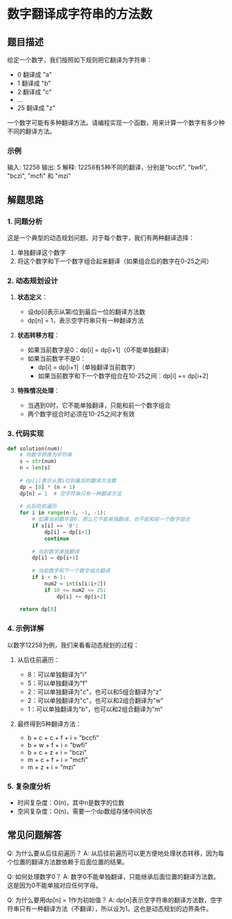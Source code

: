 # 数字翻译成字符串的方法数

## 题目描述

给定一个数字，我们按照如下规则把它翻译为字符串：
- 0 翻译成 "a"
- 1 翻译成 "b"
- 2 翻译成 "c"
- ...
- 25 翻译成 "z"

一个数字可能有多种翻译方法。请编程实现一个函数，用来计算一个数字有多少种不同的翻译方法。

### 示例

输入: 12258
输出: 5
解释: 12258有5种不同的翻译，分别是"bccfi", "bwfi", "bczi", "mcfi" 和 "mzi"

## 解题思路

### 1. 问题分析

这是一个典型的动态规划问题。对于每个数字，我们有两种翻译选择：
1. 单独翻译这个数字
2. 将这个数字和下一个数字组合起来翻译（如果组合后的数字在0-25之间）

### 2. 动态规划设计

1. **状态定义**：
   - 设dp[i]表示从第i位到最后一位的翻译方法数
   - dp[n] = 1，表示空字符串只有一种翻译方法

2. **状态转移方程**：
   - 如果当前数字是0：dp[i] = dp[i+1]（0不能单独翻译）
   - 如果当前数字不是0：
     - dp[i] = dp[i+1]（单独翻译当前数字）
     - 如果当前数字和下一个数字组合在10-25之间：dp[i] += dp[i+2]

3. **特殊情况处理**：
   - 当遇到0时，它不能单独翻译，只能和前一个数字组合
   - 两个数字组合时必须在10-25之间才有效

### 3. 代码实现

```python
def solution(num):
    # 将数字转换为字符串
    s = str(num)
    n = len(s)
    
    # dp[i]表示从第i位到最后的翻译方法数
    dp = [0] * (n + 1)
    dp[n] = 1  # 空字符串只有一种翻译方法
    
    # 从后向前遍历
    for i in range(n-1, -1, -1):
        # 如果当前数字是0，那么它不能单独翻译，也不能和前一个数字组合
        if s[i] == '0':
            dp[i] = dp[i+1]
            continue
            
        # 当前数字单独翻译
        dp[i] = dp[i+1]
        
        # 当前数字和下一个数字组合翻译
        if i < n-1:
            num2 = int(s[i:i+2])
            if 10 <= num2 <= 25:
                dp[i] += dp[i+2]
    
    return dp[0]
```

### 4. 示例详解

以数字12258为例，我们来看看动态规划的过程：

1. 从后往前遍历：
   - 8：可以单独翻译为"i"
   - 5：可以单独翻译为"f"
   - 2：可以单独翻译为"c"，也可以和5组合翻译为"z"
   - 2：可以单独翻译为"c"，也可以和2组合翻译为"w"
   - 1：可以单独翻译为"b"，也可以和2组合翻译为"m"

2. 最终得到5种翻译方法：
   - b + c + c + f + i = "bccfi"
   - b + w + f + i = "bwfi"
   - b + c + z + i = "bczi"
   - m + c + f + i = "mcfi"
   - m + z + i = "mzi"

### 5. 复杂度分析

- 时间复杂度：O(n)，其中n是数字的位数
- 空间复杂度：O(n)，需要一个dp数组存储中间状态

## 常见问题解答

Q: 为什么要从后往前遍历？
A: 从后往前遍历可以更方便地处理状态转移，因为每个位置的翻译方法数依赖于后面位置的结果。

Q: 如何处理数字0？
A: 数字0不能单独翻译，只能继承后面位置的翻译方法数。这是因为0不能单独对应任何字母。

Q: 为什么要用dp[n] = 1作为初始值？
A: dp[n]表示空字符串的翻译方法数，空字符串只有一种翻译方法（不翻译），所以设为1。这也是动态规划的边界条件。
